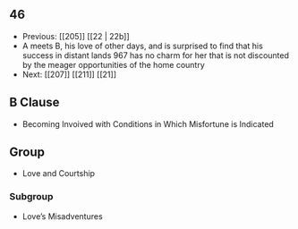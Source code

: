 ## 46
- Previous: [[205]] [[22 | 22b]] 
- A meets B, his love of other days, and is surprised to find that his success in distant lands 967 has no charm for her that is not discounted by the meager opportunities of the home country
- Next: [[207]] [[211]] [[21]] 

## B Clause
- Becoming Invoived with Conditions in Which Misfortune is Indicated

## Group
- Love and Courtship

### Subgroup
- Love’s Misadventures

